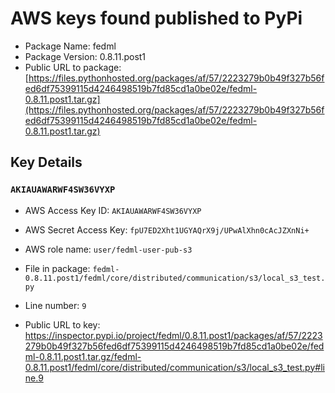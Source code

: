 # AWS keys found published to PyPi

* Package Name: fedml
* Package Version: 0.8.11.post1
* Public URL to package: [https://files.pythonhosted.org/packages/af/57/2223279b0b49f327b56fed6df75399115d4246498519b7fd85cd1a0be02e/fedml-0.8.11.post1.tar.gz](https://files.pythonhosted.org/packages/af/57/2223279b0b49f327b56fed6df75399115d4246498519b7fd85cd1a0be02e/fedml-0.8.11.post1.tar.gz)

## Key Details

### `AKIAUAWARWF4SW36VYXP`

* AWS Access Key ID: `AKIAUAWARWF4SW36VYXP`
* AWS Secret Access Key: `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` 
* AWS role name: `user/fedml-user-pub-s3`
* File in package: `fedml-0.8.11.post1/fedml/core/distributed/communication/s3/local_s3_test.py`
* Line number: `9`

* Public URL to key: https://inspector.pypi.io/project/fedml/0.8.11.post1/packages/af/57/2223279b0b49f327b56fed6df75399115d4246498519b7fd85cd1a0be02e/fedml-0.8.11.post1.tar.gz/fedml-0.8.11.post1/fedml/core/distributed/communication/s3/local_s3_test.py#line.9


